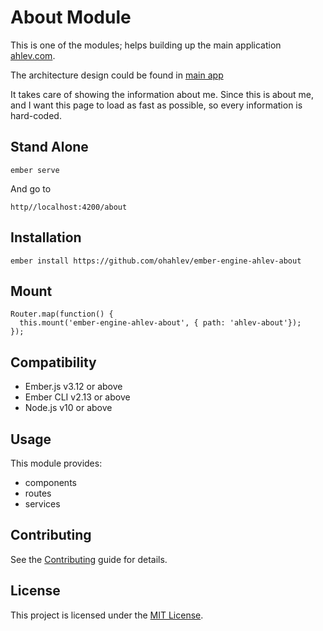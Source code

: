 About Module
==============================================================================

This is one of the modules; helps building up the main application [ahlev.com](https://ahlev.com).

The architecture design could be found in [main app](https://github.com/ohahlev/ember-ahlev-app)

It takes care of showing the information about me. Since this is about me, and I want this page to load as fast as possible, so every information is hard-coded.


Stand Alone
------------------------------------------------------------------------------
```
ember serve
```

And go to 
```
http//localhost:4200/about
```

Installation
------------------------------------------------------------------------------

```
ember install https://github.com/ohahlev/ember-engine-ahlev-about
```

Mount
------------------------------------------------------------------------------
```
Router.map(function() {
  this.mount('ember-engine-ahlev-about', { path: 'ahlev-about'});
});
```

Compatibility
------------------------------------------------------------------------------

* Ember.js v3.12 or above
* Ember CLI v2.13 or above
* Node.js v10 or above


Usage
------------------------------------------------------------------------------

This module provides:
* components
* routes
* services


Contributing
------------------------------------------------------------------------------

See the [Contributing](CONTRIBUTING.md) guide for details.


License
------------------------------------------------------------------------------

This project is licensed under the [MIT License](LICENSE.md).
